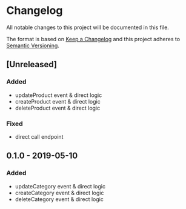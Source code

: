 # Changelog

All notable changes to this project will be documented in this file.

The format is based on [Keep a Changelog](http://keepachangelog.com/) and this project adheres to [Semantic Versioning](http://semver.org/).

## [Unreleased]
### Added
- updateProduct event & direct logic
- createProduct event & direct logic
- deleteProduct event & direct logic

### Fixed
- direct call endpoint

## 0.1.0 - 2019-05-10
### Added
- updateCategory event & direct logic
- createCategory event & direct logic
- deleteCategory event & direct logic
